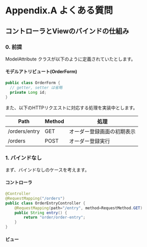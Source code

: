 # Appendix.A よくある質問

## コントローラとViewのバインドの仕組み

### 0. 前提
ModelAttribute クラスが以下のように定義されていたとします。

#### モデルアトリビュート(OrderForm)
```java
public class OrderForm {
  // getter, setter は省略
  private Long id;
}
```

また、以下のHTTPリクエストに対応する処理を実装中とします。

| Path | Method | 処理 |
| -- | -- | -- |
| /orders/entry | GET | オーダー登録画面の初期表示 |
| /orders | POST | オーダー登録実行 |


### 1. バインドなし
まず、バインドなしのケースを考えます。

#### コントローラ
```java
@Controller
@RequestMapping("/orders")
public class OrderEntryController {
	@RequestMapping(path="/entry", method=RequestMethod.GET)
	public String entry() {
		return "order/order-entry";
	}
}
```

#### ビュー
```html

```